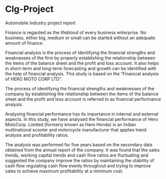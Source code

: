 # Clg-Project

Automobile industry project report 

Finance is regarded as the lifeblood of every business enterprise. No business, either big, medium or small can be started without an adequate amount of finance. 

Financial analysis is the process of identifying the financial strengths and weaknesses of the firm by properly establishing the relationship between the items of the balance sheet and the profit and loss account. It also helps in short-term and long-term forecasting and growth can be identified with the help of financial analysis. This study is based on the “Financial analysis of HERO MOTO CORP LTD”.

The process of identifying the financial strengths and weaknesses of the company by establishing the relationship between the items of the balance sheet and the profit and loss account is referred to as financial performance analysis. 

Analysing financial performance has its importance in internal and external aspects. In this study, we have analysed the financial performance of Hero MotoCorp. Limited (formerly known as Hero Honda) is an Indian multinational scooter and motorcycle manufacturer that applies trend analysis and profitability ratios. 

The analysis was performed for five years based on the secondary data obtained from the annual report of the company. It was found that the sales trends, working capital trends and cash flow ratios are fluctuating and suggested the company improve the ratios by maintaining the stability of cash flow regulating cash flow evenly throughout and trying to improve sales to achieve maximum profitability at a minimum cost.



